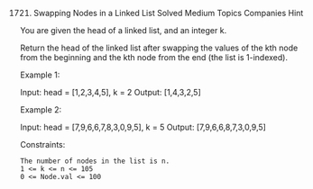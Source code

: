 1721. Swapping Nodes in a Linked List
Solved
Medium
Topics
Companies
Hint

You are given the head of a linked list, and an integer k.

Return the head of the linked list after swapping the values of the kth node from the beginning and the kth node from the end (the list is 1-indexed).

 

Example 1:

Input: head = [1,2,3,4,5], k = 2
Output: [1,4,3,2,5]

Example 2:

Input: head = [7,9,6,6,7,8,3,0,9,5], k = 5
Output: [7,9,6,6,8,7,3,0,9,5]

 

Constraints:

    The number of nodes in the list is n.
    1 <= k <= n <= 105
    0 <= Node.val <= 100

